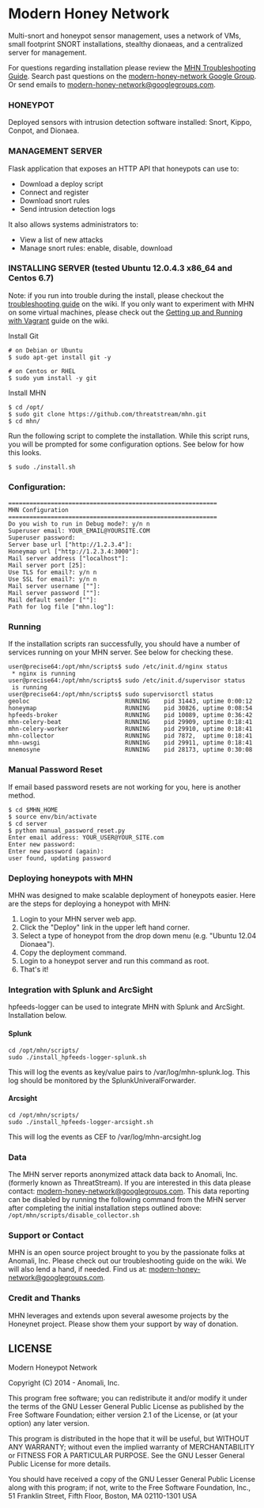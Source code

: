 Modern Honey Network
==========================

Multi-snort and honeypot sensor management, uses a network of VMs, small footprint SNORT installations, stealthy dionaeas, and a centralized server for management.

For questions regarding installation please review the [MHN Troubleshooting Guide](https://github.com/threatstream/mhn/wiki/MHN-Troubleshooting-Guide).  Search past questions on the [modern-honey-network Google Group](https://groups.google.com/forum/#!forum/modern-honey-network).  Or send emails to <modern-honey-network@googlegroups.com>.


### HONEYPOT

Deployed sensors with intrusion detection software installed: Snort, Kippo, Conpot, and Dionaea. 

### MANAGEMENT SERVER

Flask application that exposes an HTTP API that honeypots can use to:
- Download a deploy script
- Connect and register
- Download snort rules
- Send intrusion detection logs

It also allows systems administrators to:
- View a list of new attacks
- Manage snort rules: enable, disable, download


### INSTALLING SERVER (tested Ubuntu 12.0.4.3 x86_64 and Centos 6.7)

Note: if you run into trouble during the install, please checkout the [troubleshooting guide](https://github.com/threatstream/MHN/wiki/MHN-Troubleshooting-Guide) on the wiki.  If you only want to experiment with MHN on some virtual machines, please check out the [Getting up and Running with Vagrant](https://github.com/threatstream/mhn/wiki/Getting-up-and-running-using-Vagrant) guide on the wiki.

Install Git

    # on Debian or Ubuntu
    $ sudo apt-get install git -y
    
    # on Centos or RHEL
    $ sudo yum install -y git

Install MHN
    
    $ cd /opt/
    $ sudo git clone https://github.com/threatstream/mhn.git
    $ cd mhn/

Run the following script to complete the installation.  While this script runs, you will
be prompted for some configuration options.  See below for how this looks.

    $ sudo ./install.sh


### Configuration:
    
    ===========================================================
    MHN Configuration
    ===========================================================
    Do you wish to run in Debug mode?: y/n n
    Superuser email: YOUR_EMAIL@YOURSITE.COM
    Superuser password: 
    Server base url ["http://1.2.3.4"]: 
    Honeymap url ["http://1.2.3.4:3000"]:
    Mail server address ["localhost"]: 
    Mail server port [25]: 
    Use TLS for email?: y/n n
    Use SSL for email?: y/n n
    Mail server username [""]: 
    Mail server password [""]: 
    Mail default sender [""]: 
    Path for log file ["mhn.log"]: 


### Running

If the installation scripts ran successfully, you should have a number of services running on your MHN server.  See below for checking these.

    user@precise64:/opt/mhn/scripts$ sudo /etc/init.d/nginx status
     * nginx is running
    user@precise64:/opt/mhn/scripts$ sudo /etc/init.d/supervisor status
     is running
    user@precise64:/opt/mhn/scripts$ sudo supervisorctl status
    geoloc                           RUNNING    pid 31443, uptime 0:00:12
    honeymap                         RUNNING    pid 30826, uptime 0:08:54
    hpfeeds-broker                   RUNNING    pid 10089, uptime 0:36:42
    mhn-celery-beat                  RUNNING    pid 29909, uptime 0:18:41
    mhn-celery-worker                RUNNING    pid 29910, uptime 0:18:41
    mhn-collector                    RUNNING    pid 7872,  uptime 0:18:41
    mhn-uwsgi                        RUNNING    pid 29911, uptime 0:18:41
    mnemosyne                        RUNNING    pid 28173, uptime 0:30:08

### Manual Password Reset

If email based password resets are not working for you, here is another method.

    $ cd $MHN_HOME
    $ source env/bin/activate
    $ cd server
    $ python manual_password_reset.py 
    Enter email address: YOUR_USER@YOUR_SITE.com
    Enter new password: 
    Enter new password (again): 
    user found, updating password

### Deploying honeypots with MHN

MHN was designed to make scalable deployment of honeypots easier.  Here are the steps for deploying a honeypot with MHN:

1. Login to your MHN server web app.
2. Click the "Deploy" link in the upper left hand corner.
3. Select a type of honeypot from the drop down menu (e.g. "Ubuntu 12.04 Dionaea").
4. Copy the deployment command.
5. Login to a honeypot server and run this command as root.
6. That's it!

### Integration with Splunk and ArcSight

hpfeeds-logger can be used to integrate MHN with Splunk and ArcSight.  Installation below.

#### Splunk


    cd /opt/mhn/scripts/
    sudo ./install_hpfeeds-logger-splunk.sh

This will log the events as key/value pairs to /var/log/mhn-splunk.log.  This log should be monitored by the SplunkUniveralForwarder.

#### Arcsight


    cd /opt/mhn/scripts/
    sudo ./install_hpfeeds-logger-arcsight.sh

This will log the events as CEF to /var/log/mhn-arcsight.log


### Data

The MHN server reports anonymized attack data back to Anomali, Inc. (formerly known as ThreatStream).  If you are interested in this data please contact: <modern-honey-network@googlegroups.com>.  This data reporting can be disabled by running the following command from the MHN server after completing the initial installation steps outlined above: `/opt/mhn/scripts/disable_collector.sh`

### Support or Contact
MHN is an open source project brought to you by the passionate folks at Anomali, Inc. Please check out our troubleshooting guide on the wiki. We will also lend a hand, if needed. Find us at: <modern-honey-network@googlegroups.com>.

### Credit and Thanks
MHN leverages and extends upon several awesome projects by the Honeynet project. Please show them your support by way of donation.



## LICENSE

Modern Honeypot Network

Copyright (C) 2014 - Anomali, Inc.

This program free software; you can redistribute it and/or
modify it under the terms of the GNU Lesser General Public
License as published by the Free Software Foundation; either
version 2.1 of the License, or (at your option) any later version.

This program is distributed in the hope that it will be useful,
but WITHOUT ANY WARRANTY; without even the implied warranty of
MERCHANTABILITY or FITNESS FOR A PARTICULAR PURPOSE.  See the GNU
Lesser General Public License for more details.

You should have received a copy of the GNU Lesser General Public
License along with this program; if not, write to the Free Software
Foundation, Inc., 51 Franklin Street, Fifth Floor, Boston, MA  02110-1301  USA
